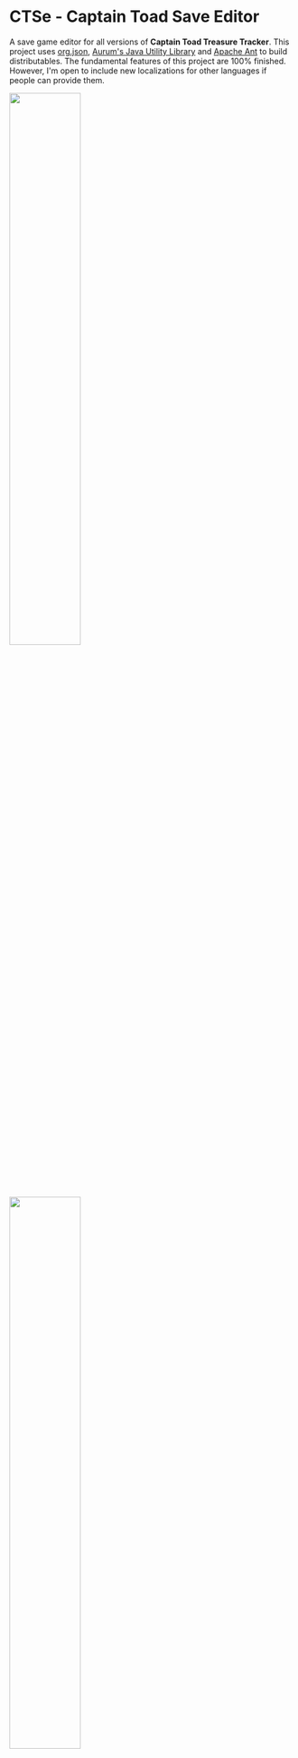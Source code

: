 # CTSe - Captain Toad Save Editor
A save game editor for all versions of **Captain Toad Treasure Tracker**. This project uses [org.json](https://mvnrepository.com/artifact/org.json/json), [Aurum's Java Utility Library](https://github.com/SunakazeKun/AJUL) and [Apache Ant](https://ant.apache.org/) to build distributables. The fundamental features of this project are 100% finished. However, I'm open to include new localizations for other languages if people can provide them.

<img src="https://aurumsmods.com/res/img/CTSe-00.png" width=50%> <img src="https://aurumsmods.com/res/img/CTSe-01.png" width=50%>

## Features
- Supports all major game versions:
  - *Wii U v1.0.0*
  - *Wii U v1.1.0* (amiibo Support)
  - *3DS v1.0.0*
  - *Switch v1.0.0*
  - *Switch v1.1.0* (Co-op Mode)
  - *Switch v1.2.0* (Special Episode DLC)
  - *Switch v1.3.0* (VR Mode)
- All outdated save files can be converted to the latest version (*Switch v1.3.0*). This allows you to replay your old save files from the Wii U or 3DS versions on the Switch!
- All level and episode data and scores can be edited. This includes collectibles, coin highscore and more.
- The number of lives and other major game data can be edited.
- Nice preview images and a structured tree view for every ingame level.
- The editor supports multiple languages. As of now, English and German are supported.

## Omissions
- Support for the *Switch eShop Demo* won't be added in any way since it is not a complete game. Converting its level progress is not useful as it would cause major gaps in the game progression.
- Flexible conversion between *all* game versions is incredibly tedious to implement even for such a small game. *Switch v1.3.0* is the latest version and the one that people are most likely to play on.